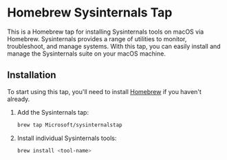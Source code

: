 # Homebrew Sysinternals Tap
This is a Homebrew tap for installing Sysinternals tools on macOS via Homebrew. Sysinternals provides a range of utilities to monitor, troubleshoot, and manage systems. With this tap, you can easily install and manage the Sysinternals suite on your macOS machine.

## Installation
To start using this tap, you'll need to install [Homebrew](https://brew.sh) if you haven't already.

1. Add the Sysinternals tap:
   ```bash
   brew tap Microsoft/sysinternalstap
   
1. Install individual Sysinternals tools:
   ```bash
   brew install <tool-name>
